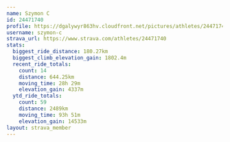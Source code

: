 ```yaml
---
name: Szymon C
id: 24471740
profile: https://dgalywyr863hv.cloudfront.net/pictures/athletes/24471740/7213253/3/large.jpg
username: szymon-c
strava_url: https://www.strava.com/athletes/24471740
stats:
  biggest_ride_distance: 180.27km
  biggest_climb_elevation_gain: 1802.4m
  recent_ride_totals:
    count: 14
    distance: 644.25km
    moving_time: 28h 29m
    elevation_gain: 4337m
  ytd_ride_totals:
    count: 59
    distance: 2489km
    moving_time: 93h 51m
    elevation_gain: 14533m
layout: strava_member
--- 
```


